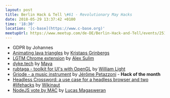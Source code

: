 ```yaml
---
layout: post
title: Berlin Hack & Tell \#61 - Revolutionary May Hacks
date: 2018-05-29 13:37:42 +0100
time: '18:30'
location: '[c-base](https://www.c-base.org)'
meetupUrl: https://www.meetup.com/de-DE/Berlin-Hack-and-Tell/events/251010410/
---
```


* GDPR by Johannes
* [Animating lava triangles](https://github.com/fassko/animatingLavaTriangles) by [Kristaps Grinbergs](https://github.com/fassko)
* [LGTM Chrome extension](https://github.com/soulim/lgtm) by [Alex Sulim](https://github.com/soulim)
* [dyke.tech](https://www.dyke.tech/) by [Maya](https://github.com/22nds)
* [rubtaga - toolkit for UI's with OpenGL](https://github.com/wrl/rutabaga) by [William Light](https://github.com/wrl)
* [Griode - a music instrument](https://github.com/jpetazzo/griode) by [Jérôme Petazzoni](https://github.com/jpetazzo) - **Hack of the month**
* [Headless Crossword: a use case for a headless browser and two #lifehacks](https://github.com/Wikinaut/headless-crossword) by [Wikinaut](https://github.com/Wikinaut)
* [NodeJS vote by MAC](https://github.com/robotnyc/nodejs-vote-by-mac) by [Lucas Magasweran](https://github.com/lucasrangit)
